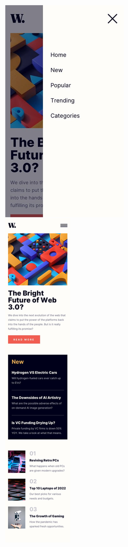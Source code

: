 
<img style="display: inline" src="./design/mobile-menu.jpg">
<img style="display: inline" src="./design/mobile-design.jpg">

